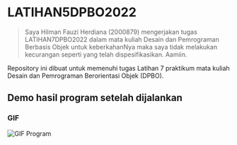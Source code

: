 # LATIHAN5DPBO2022

>Saya Hilman Fauzi Herdiana (2000879) mengerjakan tugas LATIHAN7DPBO2022 dalam mata kuliah Desain dan Pemrograman Berbasis Objek untuk keberkahanNya maka saya tidak melakukan kecurangan seperti yang telah dispesifikasikan. Aamiin.

Repository ini dibuat untuk memenuhi tugas Latihan 7 praktikum mata kuliah Desain dan Pemrograman Berorientasi Objek (DPBO).

## **Demo hasil program setelah dijalankan**

### GIF

  ![GIF Program](https://github.com/hlmnn/LATIHAN5DPBO2022/blob/master/Screenshot/demo.gif)
